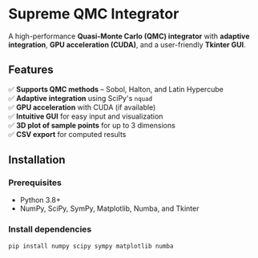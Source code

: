 # Supreme QMC Integrator  

A high-performance **Quasi-Monte Carlo (QMC) integrator** with **adaptive integration**, **GPU acceleration (CUDA)**, and a user-friendly **Tkinter GUI**.  

## Features  
✅ **Supports QMC methods** – Sobol, Halton, and Latin Hypercube  
✅ **Adaptive integration** using SciPy's `nquad`  
✅ **GPU acceleration** with CUDA (if available)  
✅ **Intuitive GUI** for easy input and visualization  
✅ **3D plot of sample points** for up to 3 dimensions  
✅ **CSV export** for computed results  

## Installation  

### Prerequisites  
- Python 3.8+  
- NumPy, SciPy, SymPy, Matplotlib, Numba, and Tkinter  

### Install dependencies  
```sh
pip install numpy scipy sympy matplotlib numba

